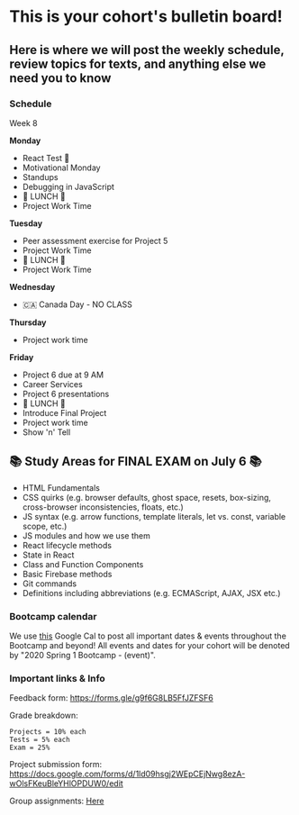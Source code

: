 # This is your cohort's bulletin board! 
## Here is where we will post the weekly schedule, review topics for texts, and anything else we need you to know

### Schedule

Week 8

**Monday**

* React Test 📝
* Motivational Monday
* Standups
* Debugging in JavaScript
* 🍴 LUNCH 🍴
* Project Work Time

**Tuesday**

* Peer assessment exercise for Project 5
* Project Work Time
* 🍴 LUNCH 🍴
* Project Work Time

**Wednesday**

* 🇨🇦 Canada Day - NO CLASS

**Thursday**

* Project work time

**Friday**

* Project 6 due at 9 AM
* Career Services 
* Project 6 presentations
* 🍴 LUNCH 🍴
* Introduce Final Project
* Project work time
* Show 'n' Tell




## 📚 Study Areas for FINAL EXAM on July 6 📚

* HTML Fundamentals
* CSS quirks (e.g. browser defaults, ghost space, resets, box-sizing, cross-browser inconsistencies, floats, etc.)
* JS syntax (e.g. arrow functions, template literals, let vs. const, variable scope, etc.)
* JS modules and how we use them
* React lifecycle methods
* State in React
* Class and Function Components
* Basic Firebase methods
* Git commands
* Definitions including abbreviations (e.g. ECMAScript, AJAX, JSX etc.)





### Bootcamp calendar
We use [this](https://calendar.google.com/calendar/embed?src=hackeryou.com_ckj6930nr6kraakaisos09cccs%40group.calendar.google.com&ctz=America%2FToronto) Google Cal to post all important dates & events throughout the Bootcamp and beyond! All events and dates for your cohort will be denoted by "2020 Spring 1 Bootcamp - (event)".

### Important links & Info
Feedback form: https://forms.gle/g9f6G8LB5FfJZFSF6

Grade breakdown:
```
Projects = 10% each
Tests = 5% each
Exam = 25%
```

Project submission form: https://docs.google.com/forms/d/1ld09hsgj2WEpCEjNwg8ezA-wOlsFKeuBleYHlOPDUW0/edit

Group assignments: [Here](https://docs.google.com/spreadsheets/d/1sPMnnBRM9te3MwBmgv6CMVKqqIKlFYt7uSLhx_QAndA/edit#gid=1112317742)

